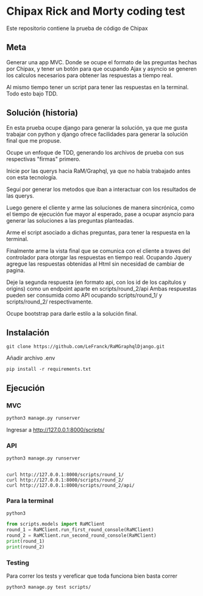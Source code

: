 # Chipax Rick and Morty coding test

Este repositorio contiene la prueba de código de Chipax

## Meta

Generar una app MVC. Donde se ocupe el formato de las preguntas hechas por Chipax, y tener un botón
para que ocupando Ajax y asyncio se generen los calculos necesarios para obtener las respuestas a tiempo real.

Al mismo tiempo tener un script para tener las respuestas en la terminal. Todo esto bajo TDD.

## Solución (historia)

En esta prueba ocupe django para generar la solución, ya que me gusta trabajar con python y django ofrece facilidades para generar la solución final que me propuse.

Ocupe un enfoque de TDD, generando los archivos de prueba con sus respectivas "firmas" primero.

Inicie por las querys hacia RaM/Graphql, ya que no había trabajado antes con esta tecnología. 

Seguí por generar los metodos que iban a interactuar con los resultados de las querys.

Luego genere el cliente y arme las soluciones de manera sincrónica, como el tiempo de ejecución fue mayor al esperado, pase a ocupar asyncio para generar las soluciones a las preguntas planteadas.

Arme el script asociado a dichas preguntas, para tener la respuesta en la terminal.

Finalmente arme la vista final que se comunica con el cliente a traves del controlador para otorgar las respuestas en tiempo real.
Ocupando Jquery agregue las respuestas obtenidas al Html sin necesidad de cambiar de pagina.

Deje la segunda respuesta (en formato api, con los id de los capítulos y origins) como un endpoint aparte en scripts/round_2/api
Ambas respuestas pueden ser consumida como API ocupando scripts/round_1/ y scripts/round_2/ respectivamente.

Ocupe bootstrap para darle estilo a la solución final.  

 
## Instalación

```
git clone https://github.com/LeFranck/RaMGraphqlDjango.git
```

Añadir archivo .env

```
pip install -r requirements.txt
```

## Ejecución

### MVC

```python
python3 manage.py runserver
```
Ingresar a http://127.0.0.1:8000/scripts/

### API
```python
python3 manage.py runserver
```

```

curl http://127.0.0.1:8000/scripts/round_1/
curl http://127.0.0.1:8000/scripts/round_2/
curl http://127.0.0.1:8000/scripts/round_2/api/
```

### Para la terminal 
```
python3
```

```python
from scripts.models import RaMClient
round_1 = RaMClient.run_first_round_console(RaMClient)
round_2 = RaMClient.run_second_round_console(RaMClient)
print(round_1)
print(round_2)
```
### Testing

Para correr los tests y vereficar que toda funciona bien basta correr
```
python3 manage.py test scripts/
```
